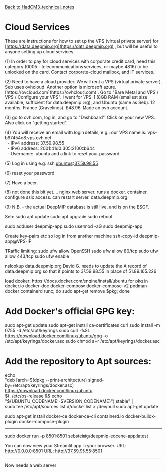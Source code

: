 
[Back to HadCM3_technical_notes](HadCM3_technical_notes.md)

# Cloud Services

These are instructions for how to set up the VPS (virtual private server) for [https://data.deepmip.org](https://data.deepmip.org) , but will be useful to anyone setting up cloud services.

(1) In order to pay for cloud services with corporate credit card, need this category (0005 - telecommunications services, or maybe 4816) to be unlocked on the card.  Contact corporate-cloud mailbox, and IT services.  

(2) Need to have a cloud provider.  We will rent a VPS (virtual private server).  Seb uses ovhcloud. Another option is microsoft azure.  [https://ovcloud.com](https://ovhcloud.com) .  Go to "Bare Metal and VPS / VPS / Configure your VPS".  I went for VPS-1 (8GB RAM (smallest size available, sufficient for data.deepmip.org), and Ubuntu (same as Seb).  12 months.  France (Gravelines).  £48.96.  Made an ovh account.

(3) go to ovh.com, log in, and go to "Dashboard".  Click on your new VPS.  Also click on "getting started".  

(4) You will receive an email with login details, e.g.:
our VPS name is: vps-b97454e8.vps.ovh.net  
  - IPv4 address: 37.59.98.55  
  - IPv6 address: 2001:41d0:305:2100::b644  
  - Username:  ubuntu
and a link to reset your password.

(5) Log in using e.g. ssh ubuntu@37.59.98.55

(6) reset your password

(7) Have a beer.

(8) not done this bit yet....
nginx web server.  runs a docker.  container.  configure sslx access.  can restart server.  data.deepmip.org.

(9) N.B. - the actual DeepMIP database is still live, and is on the ESGF.

Seb:
sudo apt update
sudo apt upgrade
sudo reboot

sudo adduser deepmip-app
sudo usermod -aG sudo deepmip-app

Create key-pairs etc so log in from another machine
ssh-copy-id deepmip-app@VPS-IP

TRaffic limiting:
sudo ufw allow OpenSSH
sudo ufw allow 80/tcp
sudo ufw allow 443/tcp
sudo ufw enable

nslookup data.deepmip.org
David G. needs to update the A record of data.deepmip.org so that it points to 37.59.98.55 in place of 51.89.165.226 

load dcoker:
https://docs.docker.com/engine/install/ubuntu
for pkg in docker.io docker-doc docker-compose docker-compose-v2 podman-docker containerd runc; do sudo apt-get remove $pkg; done

# Add Docker's official GPG key:
sudo apt-get update
sudo apt-get install ca-certificates curl
sudo install -m 0755 -d /etc/apt/keyrings
sudo curl -fsSL https://download.docker.com/linux/ubuntu/gpg -o /etc/apt/keyrings/docker.asc
sudo chmod a+r /etc/apt/keyrings/docker.asc

# Add the repository to Apt sources:
echo \
  "deb [arch=$(dpkg --print-architecture) signed-by=/etc/apt/keyrings/docker.asc] https://download.docker.com/linux/ubuntu \
  $(. /etc/os-release && echo "${UBUNTU_CODENAME:-$VERSION_CODENAME}") stable" | \
  sudo tee /etc/apt/sources.list.d/docker.list > /dev/null
sudo apt-get update

sudo apt-get install docker-ce docker-ce-cli containerd.io docker-buildx-plugin docker-compose-plugin

-----

sudo docker run -p 8501:8501 sebsteinig/deepmip-eocene-app:latest

You can now view your Streamlit app in your browser.
URL: http://0.0.0.0:8501
URL: http://37.59.98.55:8501

------

Now needs a web server







